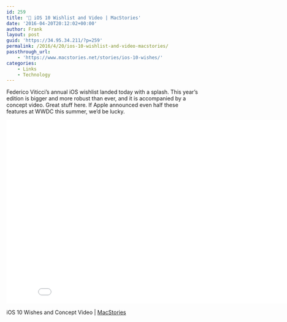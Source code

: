 ```yaml
---
id: 259
title: '🔗 iOS 10 Wishlist and Video | MacStories'
date: '2016-04-20T20:12:02+00:00'
author: Frank
layout: post
guid: 'https://34.95.34.211/?p=259'
permalink: /2016/4/20/ios-10-wishlist-and-video-macstories/
passthrough_url:
    - 'https://www.macstories.net/stories/ios-10-wishes/'
categories:
    - Links
    - Technology
---
```


Federico Viticci’s annual iOS wishlist landed today with a splash. This year’s edition is bigger and more robust than ever, and it is accompanied by a concept video. Great stuff here. If Apple announced even half these features at WWDC this summer, we’d be lucky.

 <iframe allowfullscreen="" frameborder="0" height="480" scrolling="no" src="//www.youtube.com/embed/J2VcbT4Pgdk?wmode=opaque&enablejsapi=1" width="854">  
</iframe>

iOS 10 Wishes and Concept Video | [MacStories](https://www.macstories.net/stories/ios-10-wishes/)
